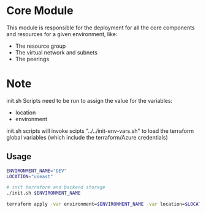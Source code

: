 # Core Module

This module is responsible for the deployment for all the core components and resources for a given environment, like:

- The resource group
- The virtual network and subnets
- The peerings

# Note
init.sh Scripts need to be run to assign the value for the variables: 
- location
- environment

init.sh scripts will invoke scipts "../../init-env-vars.sh" to load the terraform global variables (which include the terraform/Azure credentials)

## Usage

```bash
ENVIRONMENT_NAME="DEV"
LOCATION="useast"

# init terraform and backend storage
./init.sh $ENVIRONMENT_NAME

terraform apply -var environment=$ENVIRONMENT_NAME -var location=$LOCATION -auto-approve
```
